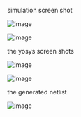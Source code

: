 
simulation screen shot 

![image](https://github.com/yashas-adi/pes_SISO/assets/142563983/e5b08d8b-fff6-4e35-b4ef-f0f93b658aac)


![image](https://github.com/yashas-adi/pes_SISO/assets/142563983/30fb75f9-bf33-4676-8e7b-f13cce5b870e)


the yosys screen shots 

![image](https://github.com/yashas-adi/pes_SISO/assets/142563983/1025c6ea-ffa8-402d-88f6-bd3d0918b773)

![image](https://github.com/yashas-adi/pes_SISO/assets/142563983/f3054ff2-a17a-4123-bbeb-2f2d3db34800)

the generated netlist 

![image](https://github.com/yashas-adi/pes_SISO/assets/142563983/1f58301b-6645-4289-af48-d7d547825f15)
